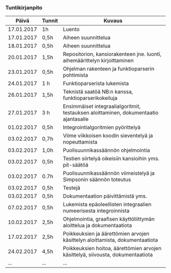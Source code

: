 ### Tuntikirjanpito
Päivä | Tunnit | Kuvaus
--------------- | ----- | ------
17.01.2017 | 1h | Luento
17.01.2017 | 0,5h | Aiheen suunnittelua
18.01.2017 | 0,5h | Aiheen suunnittelua
20.01.2017 | 1,5h | Repositorion, kansiorakenteen jne. luonti, aihemäärittelyn kirjoittaminen
23.01.2017 | 0,5h | Ohjelman rakenteen ja funktioparserin pohtimista
24.01.2017 | 1 h  | Funktioparserista lukemista
26.01.2017 | 1,5h | Teknistä saatöä NB:n kanssa, funktioparserikokeiluja
27.01.2017 | 3 h  | Ensimmäiset integraalialgoritmit, testauksen aloittaminen, dokumentaatio ajantasalle
01.02.2017 | 0,5h | Integrointialgoritmien pyörittelyä
03.02.2017 | 0,7h | Viime viikkoisen koodin sieventelyä ja nopeuttamista
03.02.2017 | 1,0h | Puolisuunnikassäännön ohjelmointia
03.02.2017 | 0,5h | Testien siirtelyä oikeisiin kansioihin yms. pit-säätöä
03.02.2017 | 0.7h | Puolisuunnikassäännön viimeistelyä ja Simpsonin säännön toteutus
03.02.2017 | 0,5h | Testejä
03.02.2017 | 0,5h | Dokumentaation päivittämistä yms. 
07.02.2017 | 0,5h | Lukemista epäoleellisten integraalien numeerisesta integroinnista
10.02.2017 | 2,5h | Ohjelmointia, graafisen käyttöliittymän aloittelua ja dokumentaatiota
17.02.2017 | 2,5h | Poikkeuksien ja äärettömien arvojen käsittelyn aloittamista, dokumentaatiota
24.02.2017 | 4,5h | Poikkeuksien hoitoa, äärettömien arvojen käsittelyä, siivousta, dokumentaatiota
... | ... | ...
